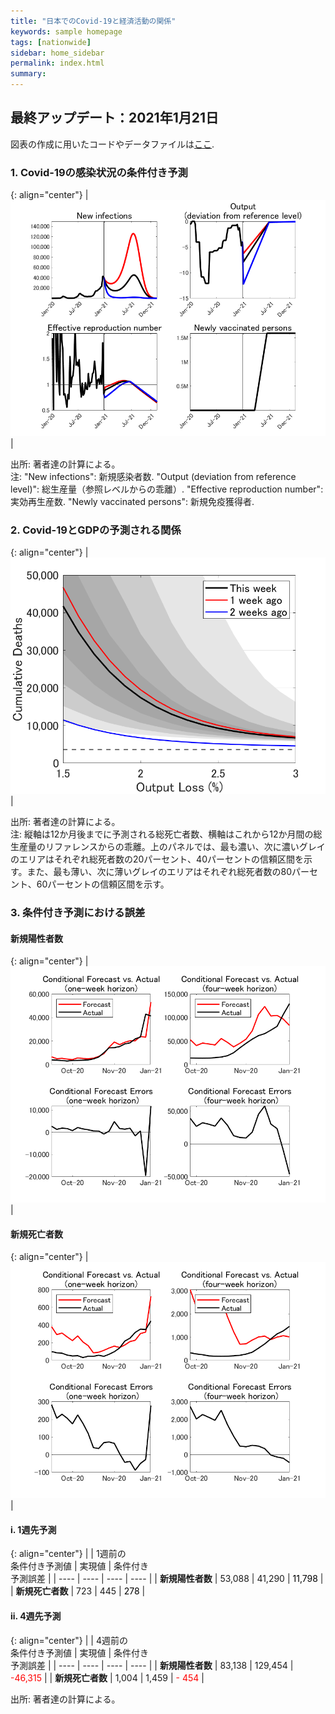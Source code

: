 ```yaml
---
title: "日本でのCovid-19と経済活動の関係"
keywords: sample homepage
tags: [nationwide]
sidebar: home_sidebar
permalink: index.html
summary:
---
```


## 最終アップデート：2021年1月21日

図表の作成に用いたコードやデータファイルは[ここ](https://github.com/Covid19OutputJapan/Covid19OutputJapan.github.io/tree/main/_archives/).

### 1. Covid-19の感染状況の条件付き予測

{: align="center"}
|![Projection](./images/20210120/VariablesProjection.png)|

出所: 著者達の計算による。<br> 
注: "New infections": 新規感染者数. "Output (deviation from reference level)": 総生産量（参照レベルからの乖離）. "Effective reproduction number": 実効再生産数. "Newly vaccinated persons": 新規免疫獲得者.

### 2. Covid-19とGDPの予測される関係

{: align="center"}
|![TradeoffUB](./images/20210120/BaselineTradeoffUBp.png)|

出所: 著者達の計算による。<br> 注: 縦軸は12か月後までに予測される総死亡者数、横軸はこれから12か月間の総生産量のリファレンスからの乖離。上のパネルでは、最も濃い、次に濃いグレイのエリアはそれぞれ総死者数の20パーセント、40パーセントの信頼区間を示す。また、最も薄い、次に薄いグレイのエリアはそれぞれ総死者数の80パーセント、60パーセントの信頼区間を示す。

### 3. 条件付き予測における誤差

#### 新規陽性者数

{: align="center"}
|![ForecastErrorsN](./images/20210120/ForecastErrorsN.png)|

#### 新規死亡者数

{: align="center"}
|![ForecastErrorsD](./images/20210120/ForecastErrorsD.png)|

#### i. 1週先予測

{: align="center"}
|    | 1週前の<br>条件付き予測値 | 実現値 | 条件付き<br>予測誤差 |
| ---- | ---- | ---- | ---- |
| **新規陽性者数** |  53,088  | 41,290   | <span style="color: black; ">11,798</span> |
| **新規死亡者数** |  723 |  445   | <span style="color: black; ">278</span> |

#### ii. 4週先予測

{: align="center"}
|    | 4週前の<br>条件付き予測値 | 実現値 | 条件付き<br>予測誤差 |
| ---- | ---- | ---- | ---- |
| **新規陽性者数** |  83,138  |  129,454  | <span style="color: red; ">-46,315</span> |
| **新規死亡者数** |   1,004 | 1,459      | <span style="color: red; ">- 454</span> |

出所: 著者達の計算による。
